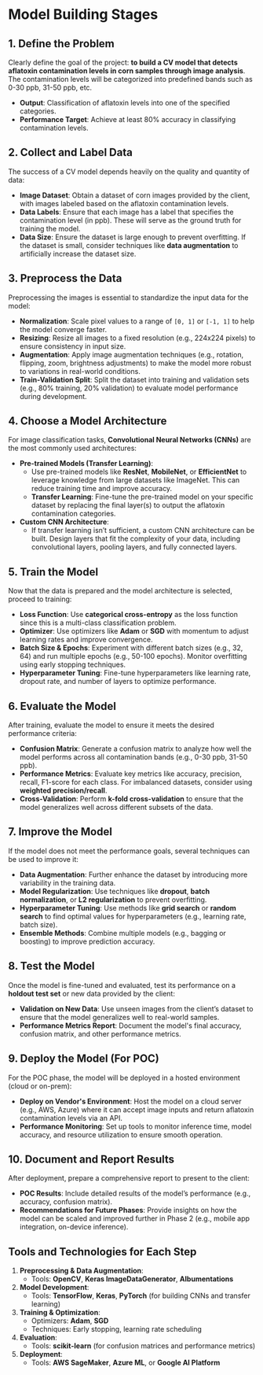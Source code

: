 # Model Building Stages

## 1. Define the Problem

Clearly define the goal of the project: **to build a CV model that detects aflatoxin contamination levels in corn samples through image analysis**. The contamination levels will be categorized into predefined bands such as 0-30 ppb, 31-50 ppb, etc.

- **Output**: Classification of aflatoxin levels into one of the specified categories.
- **Performance Target**: Achieve at least 80% accuracy in classifying contamination levels.

## 2. Collect and Label Data

The success of a CV model depends heavily on the quality and quantity of data:

- **Image Dataset**: Obtain a dataset of corn images provided by the client, with images labeled based on the aflatoxin contamination levels.
- **Data Labels**: Ensure that each image has a label that specifies the contamination level (in ppb). These will serve as the ground truth for training the model.
- **Data Size**: Ensure the dataset is large enough to prevent overfitting. If the dataset is small, consider techniques like **data augmentation** to artificially increase the dataset size.

## 3. Preprocess the Data

Preprocessing the images is essential to standardize the input data for the model:

- **Normalization**: Scale pixel values to a range of `[0, 1]` or `[-1, 1]` to help the model converge faster.
- **Resizing**: Resize all images to a fixed resolution (e.g., 224x224 pixels) to ensure consistency in input size.
- **Augmentation**: Apply image augmentation techniques (e.g., rotation, flipping, zoom, brightness adjustments) to make the model more robust to variations in real-world conditions.
- **Train-Validation Split**: Split the dataset into training and validation sets (e.g., 80% training, 20% validation) to evaluate model performance during development.

## 4. Choose a Model Architecture

For image classification tasks, **Convolutional Neural Networks (CNNs)** are the most commonly used architectures:

- **Pre-trained Models (Transfer Learning)**:
    - Use pre-trained models like **ResNet**, **MobileNet**, or **EfficientNet** to leverage knowledge from large datasets like ImageNet. This can reduce training time and improve accuracy.
    - **Transfer Learning**: Fine-tune the pre-trained model on your specific dataset by replacing the final layer(s) to output the aflatoxin contamination categories.
- **Custom CNN Architecture**:
    - If transfer learning isn’t sufficient, a custom CNN architecture can be built. Design layers that fit the complexity of your data, including convolutional layers, pooling layers, and fully connected layers.

## 5. Train the Model

Now that the data is prepared and the model architecture is selected, proceed to training:

- **Loss Function**: Use **categorical cross-entropy** as the loss function since this is a multi-class classification problem.
- **Optimizer**: Use optimizers like **Adam** or **SGD** with momentum to adjust learning rates and improve convergence.
- **Batch Size & Epochs**: Experiment with different batch sizes (e.g., 32, 64) and run multiple epochs (e.g., 50-100 epochs). Monitor overfitting using early stopping techniques.
- **Hyperparameter Tuning**: Fine-tune hyperparameters like learning rate, dropout rate, and number of layers to optimize performance.

## 6. Evaluate the Model

After training, evaluate the model to ensure it meets the desired performance criteria:

- **Confusion Matrix**: Generate a confusion matrix to analyze how well the model performs across all contamination bands (e.g., 0-30 ppb, 31-50 ppb).
- **Performance Metrics**: Evaluate key metrics like accuracy, precision, recall, F1-score for each class. For imbalanced datasets, consider using **weighted precision/recall**.
- **Cross-Validation**: Perform **k-fold cross-validation** to ensure that the model generalizes well across different subsets of the data.

## 7. Improve the Model

If the model does not meet the performance goals, several techniques can be used to improve it:

- **Data Augmentation**: Further enhance the dataset by introducing more variability in the training data.
- **Model Regularization**: Use techniques like **dropout**, **batch normalization**, or **L2 regularization** to prevent overfitting.
- **Hyperparameter Tuning**: Use methods like **grid search** or **random search** to find optimal values for hyperparameters (e.g., learning rate, batch size).
- **Ensemble Methods**: Combine multiple models (e.g., bagging or boosting) to improve prediction accuracy.

## 8. Test the Model

Once the model is fine-tuned and evaluated, test its performance on a **holdout test set** or new data provided by the client:

- **Validation on New Data**: Use unseen images from the client’s dataset to ensure that the model generalizes well to real-world samples.
- **Performance Metrics Report**: Document the model's final accuracy, confusion matrix, and other performance metrics.

## 9. Deploy the Model (For POC)

For the POC phase, the model will be deployed in a hosted environment (cloud or on-prem):

- **Deploy on Vendor's Environment**: Host the model on a cloud server (e.g., AWS, Azure) where it can accept image inputs and return aflatoxin contamination levels via an API.
- **Performance Monitoring**: Set up tools to monitor inference time, model accuracy, and resource utilization to ensure smooth operation.

## 10. Document and Report Results

After deployment, prepare a comprehensive report to present to the client:

- **POC Results**: Include detailed results of the model’s performance (e.g., accuracy, confusion matrix).
- **Recommendations for Future Phases**: Provide insights on how the model can be scaled and improved further in Phase 2 (e.g., mobile app integration, on-device inference).

## Tools and Technologies for Each Step

1. **Preprocessing & Data Augmentation**:
    - Tools: **OpenCV**, **Keras ImageDataGenerator**, **Albumentations**
2. **Model Development**:
    - Tools: **TensorFlow**, **Keras**, **PyTorch** (for building CNNs and transfer learning)
3. **Training & Optimization**:
    - Optimizers: **Adam**, **SGD**
    - Techniques: Early stopping, learning rate scheduling
4. **Evaluation**:
    - Tools: **scikit-learn** (for confusion matrices and performance metrics)
5. **Deployment**:
    - Tools: **AWS SageMaker**, **Azure ML**, or **Google AI Platform**
